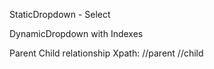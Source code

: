 

StaticDropdown - Select

DynamicDropdown with Indexes

Parent Child relationship Xpath: //parent //child